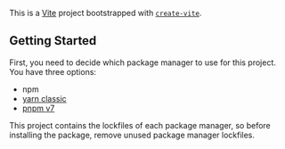 This is a [Vite](https://vitejs.dev/) project bootstrapped with [`create-vite`](https://github.com/vitejs/vite/tree/main/packages/create-vite).

## Getting Started

First, you need to decide which package manager to use for this project. You have three options:

- npm
- [yarn classic](https://classic.yarnpkg.com/)
- [pnpm v7](https://pnpm.io/)

This project contains the lockfiles of each package manager, so before installing the package, remove unused package manager lockfiles.
